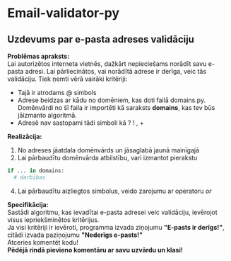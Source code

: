# Email-validator-py
Uzdevums par e-pasta adreses validāciju
---
**Problēmas apraksts:**<br>
Lai autorizētos interneta vietnēs, dažkārt nepieciešams norādīt savu e-pasta adresi. Lai pārliecinātos, vai norādītā adrese ir derīga, veic tās validāciju. Tiek ņemti vērā vairāki kritēriji:<br>
* Tajā ir atrodams @ simbols
* Adrese beidzas ar kādu no domēniem, kas doti failā domains.py. Domēnvārdi no šī faila ir importēti kā saraksts **domains**, kas tev būs jāizmanto algoritmā.
* Adresē nav sastopami tādi simboli kā ? ! , +

**Realizācija:**<br>
1. No adreses jāatdala domēnvārds un jāsaglabā jaunā mainīgajā
2. Lai pārbaudītu domēnvārda atbilstību, vari izmantot pierakstu 
~~~py
if ... in domains:
  # darbības
~~~
4. Lai pārbaudītu aizliegtos simbolus, veido zarojumu ar operatoru *or*

**Specifikācija:**<br>
Sastādi algoritmu, kas ievadītai e-pasta adresei veic validāciju, ievērojot visus iepriekšminētos kritērijus.<br>
Ja visi kritēriji ir ievēroti, programma izvada ziņojumu **"E-pasts ir derīgs!"**, <br>citādi izvada paziņojumu **"Nederīgs e-pasts!"**<br>
Atceries komentēt kodu!<br>
**Pēdējā rindā pievieno komentāru ar savu uzvārdu un klasi!**
